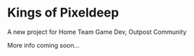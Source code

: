 # Kings of Pixeldeep

A new project for Home Team Game Dev, Outpost Community

More info coming soon...
